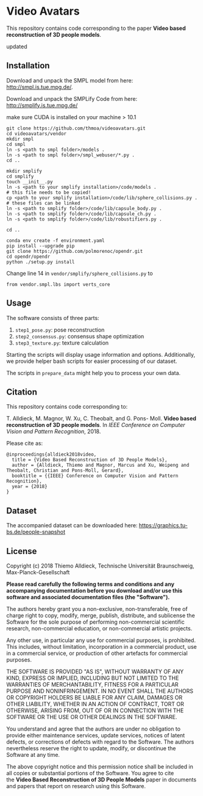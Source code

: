 # Video Avatars

This repository contains code corresponding to the paper **Video based reconstruction of 3D people models**.

updated 

## Installation

Download and unpack the SMPL model from here: http://smpl.is.tue.mpg.de/.

Download and unpack the SMPLify Code from here: http://smplify.is.tue.mpg.de/

make sure CUDA is installed on your machine > 10.1

```
git clone https://github.com/thmoa/videoavatars.git
cd videoavatars/vendor
mkdir smpl
cd smpl
ln -s <path to smpl folder>/models .
ln -s <path to smpl folder>/smpl_webuser/*.py .
cd ..

mkdir smplify
cd smplify
touch __init__.py
ln -s <path to your smplify installation>/code/models .
# this file needs to be copied!
cp <path to your smplify installation>/code/lib/sphere_collisions.py .
# these files can be linked
ln -s <path to smplify folder>/code/lib/capsule_body.py .
ln -s <path to smplify folder>/code/lib/capsule_ch.py .
ln -s <path to smplify folder>/code/lib/robustifiers.py .

cd ..

conda env create -f environment.yaml
pip install --upgrade pip
git clone https://github.com/polmorenoc/opendr.git
cd opendr/opendr
python ./setup.py install

```

Change line 14 in `vendor/smplify/sphere_collisions.py` to
```
from vendor.smpl.lbs import verts_core
```

## Usage

The software consists of three parts:

1. `step1_pose.py`: pose reconstruction
2. `step2_consensus.py`: consensus shape optimization
3. `step3_texture.py`: texture calculation

Starting the scripts will display usage information and options.
Additionally, we provide helper bash scripts for easier processing of our dataset.

The scripts in `prepare_data` might help you to process your own data.

## Citation

This repository contains code corresponding to:

T. Alldieck, M. Magnor, W. Xu, C. Theobalt, and G. Pons-
Moll. **Video based reconstruction of 3D people models**. In
*IEEE Conference on Computer Vision and Pattern Recognition*, 2018.

Please cite as:

```
@inproceedings{alldieck2018video,
  title = {Video Based Reconstruction of 3D People Models},
  author = {Alldieck, Thiemo and Magnor, Marcus and Xu, Weipeng and Theobalt, Christian and Pons-Moll, Gerard},
  booktitle = {{IEEE} Conference on Computer Vision and Pattern Recognition},
  year = {2018}
}
```


## Dataset

The accompanied dataset can be downloaded here: https://graphics.tu-bs.de/people-snapshot

## License

Copyright (c) 2018 Thiemo Alldieck, Technische Universität Braunschweig, Max-Planck-Gesellschaft

**Please read carefully the following terms and conditions and any accompanying documentation before you download and/or use this software and associated documentation files (the "Software").**

The authors hereby grant you a non-exclusive, non-transferable, free of charge right to copy, modify, merge, publish, distribute, and sublicense the Software for the sole purpose of performing non-commercial scientific research, non-commercial education, or non-commercial artistic projects.

Any other use, in particular any use for commercial purposes, is prohibited. This includes, without limitation, incorporation in a commercial product, use in a commercial service, or production of other artefacts for commercial purposes.

THE SOFTWARE IS PROVIDED "AS IS", WITHOUT WARRANTY OF ANY KIND, EXPRESS OR IMPLIED, INCLUDING BUT NOT LIMITED TO THE WARRANTIES OF MERCHANTABILITY, FITNESS FOR A PARTICULAR PURPOSE AND NONINFRINGEMENT. IN NO EVENT SHALL THE AUTHORS OR COPYRIGHT HOLDERS BE LIABLE FOR ANY CLAIM, DAMAGES OR OTHER LIABILITY, WHETHER IN AN ACTION OF CONTRACT, TORT OR OTHERWISE, ARISING FROM, OUT OF OR IN CONNECTION WITH THE SOFTWARE OR THE USE OR OTHER DEALINGS IN THE SOFTWARE.

You understand and agree that the authors are under no obligation to provide either maintenance services, update services, notices of latent defects, or corrections of defects with regard to the Software. The authors nevertheless reserve the right to update, modify, or discontinue the Software at any time.

The above copyright notice and this permission notice shall be included in all copies or substantial portions of the Software. You agree to cite the **Video Based Reconstruction of 3D People Models** paper in documents and papers that report on research using this Software.
